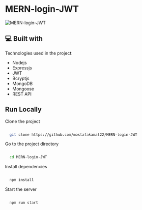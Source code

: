 # MERN-login-JWT
![MERN-login-JWT](https://socialify.git.ci/mostafakamal22/MERN-login-JWT/image?description=1&language=1&name=1&owner=1&stargazers=1&theme=Auto)

<h2>💻 Built with</h2>

Technologies used in the project:

*   Nodejs
*   Expressjs
*   JWT
*   Bcryptjs
*   MongoDB
*   Mongoose
*   REST API


## Run Locally


Clone the project


```bash

  git clone https://github.com/mostafakamal22/MERN-login-JWT

```


Go to the project directory


```bash

  cd MERN-login-JWT

```


Install dependencies


```bash

  npm install

```


Start the server


```bash

  npm run start

```
